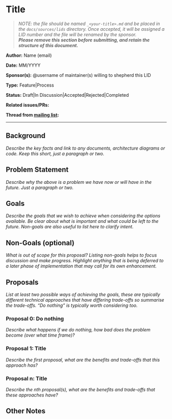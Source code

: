 # Title

> _NOTE: the file should be named `_<your-title>.md` and be placed in the `docs/sources/lids` directory. 
Once accepted, it will be assigned a LID number and the file will be renamed by the sponsor.<br>
> **Please remove this section before submitting, and retain the structure of this document.**_

**Author:** Name (email)

**Date:** MM/YYYY

**Sponsor(s):** @username of maintainer(s) willing to shepherd this LID

**Type:** Feature|Process

**Status:** Draft|In Discussion|Accepted|Rejected|Completed

**Related issues/PRs:**

**Thread from [mailing list](https://groups.google.com/forum/#!forum/lokiproject):**

---

## Background

_Describe the key facts and link to any documents, architecture diagrams or code. Keep this short, just a paragraph or two._

## Problem Statement

_Describe why the above is a problem we have now or will have in the future. Just a paragraph or two._

## Goals

_Describe the goals that we wish to achieve when considering the options available. Be clear about what is important and what could be left to the future. Non-goals are also useful to list here to clarify intent._

## Non-Goals (optional)

_What is out of scope for this proposal? Listing non-goals helps to focus discussion and make progress. Highlight anything that is being deferred to a later phase of implementation that may call for its own enhancement._

## Proposals

_List at least two possible ways of achieving the goals, these are typically different technical approaches that have differing trade-offs so summarise the trade-offs. “Do nothing” is typically worth considering too._

### Proposal 0: Do nothing

_Describe what happens if we do nothing, how bad does the problem become (over what time frame)?_

### Proposal 1: Title

_Describe the first proposal, what are the benefits and trade-offs that this approach has?_

### Proposal n: Title

_Describe the nth proposal(s), what are the benefits and trade-offs that these approaches have?_

## Other Notes